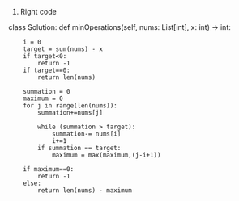 1. Right code


class Solution:
    def minOperations(self, nums: List[int], x: int) -> int:
        
        i = 0
        target = sum(nums) - x
        if target<0:
            return -1
        if target==0:
            return len(nums)
        
        summation = 0
        maximum = 0
        for j in range(len(nums)):
            summation+=nums[j]
            
            while (summation > target):
                summation-= nums[i]
                i+=1
            if summation == target:
                maximum = max(maximum,(j-i+1))
                
        if maximum==0:
            return -1
        else:
            return len(nums) - maximum
